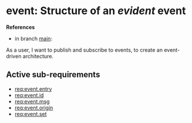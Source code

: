 # event: Structure of an *evident* event

**References**

- in branch [main](https://github.com/mhatzl/evident/tree/main): 

As a user, I want to publish and subscribe to events, to create an event-driven architecture.

## Active sub-requirements

- [req:event.entry](5-REQ-event.entry)
- [req:event.id](5-REQ-event.id)
- [req:event.msg](5-REQ-event.msg)
- [req:event.origin](5-REQ-event.origin)
- [req:event.set](5-REQ-event.set)
